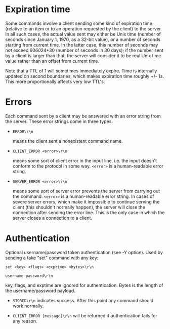 # Expiration time

Some commands involve a client sending some kind of expiration time
(relative to an item or to an operation requested by the client) to
the server. In all such cases, the actual value sent may either be
Unix time (number of seconds since January 1, 1970, as a 32-bit
value), or a number of seconds starting from current time. In the
latter case, this number of seconds may not exceed 60*60*24\*30 (number
of seconds in 30 days); if the number sent by a client is larger than
that, the server will consider it to be real Unix time value rather
than an offset from current time.

Note that a TTL of 1 will sometimes immediately expire. Time is internally
updated on second boundaries, which makes expiration time roughly +/- 1s.
This more proportionally affects very low TTL's.

# Errors

Each command sent by a client may be answered with an error string
from the server. These error strings come in three types:

- `ERROR\r\n`

  means the client sent a nonexistent command name.

- `CLIENT_ERROR <error>\r\n`

  means some sort of client error in the input line, i.e. the input
  doesn't conform to the protocol in some way. `<error>` is a
  human-readable error string.

- `SERVER_ERROR <error>\r\n`

  means some sort of server error prevents the server from carrying
  out the command. `<error>` is a human-readable error string. In cases
  of severe server errors, which make it impossible to continue
  serving the client (this shouldn't normally happen), the server will
  close the connection after sending the error line. This is the only
  case in which the server closes a connection to a client.

# Authentication

Optional username/password token authentication (see -Y option). Used by
sending a fake "set" command with any key:

`set <key> <flags> <exptime> <bytes>\r\n`

`username password\r\n`

key, flags, and exptime are ignored for authentication. Bytes is the length
of the username/password payload.

- `STORED\r\n` indicates success. After this point any command should work normally.

- `CLIENT_ERROR [message]\r\n` will be returned if authentication fails for any reason.
